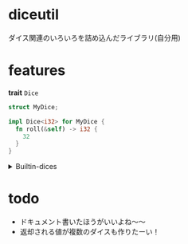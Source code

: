 # diceutil

ダイス関連のいろいろを詰め込んだライブラリ(自分用)

# features

**trait** `Dice`

```rs
struct MyDice;

impl Dice<i32> for MyDice {
  fn roll(&self) -> i32 {
    32
  }
}
```

<details>
<summary>Builtin-dices</summary>

**builtin** `NormalDice`

```rs
use diceutil::builtin::NormalDice;
use diceutil::Dice;

let dice = NormalDice::new();
println!("{}", dice.roll()); // 1..=6の範囲で数字がランダムに返される
```

**builtin** `HundredDice`

```rs
use diceutil::builtin::HundredDice;
use diceutil::Dice;

let dice = HundredDice::new();
println!("{}", dice.roll()); // 1..=100の範囲で数字がランダムに返される
```

</details>

# todo

- ドキュメント書いたほうがいいよね〜〜
- 返却される値が複数のダイスも作りたーい！
